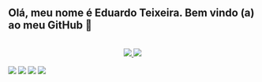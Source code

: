## Olá, meu nome é Eduardo Teixeira. Bem vindo (a) ao meu GitHub 👋
<br/>
<div align="center">
  <a href="https://github.com/eduardo-teixeira">
  <img widht="40%" src="https://github-readme-stats.vercel.app/api?username=eduardo-teixeira&show_icons=true&theme=dracula&include_all_commits=true&count_private=true"/>
    <img widht="48%" src="https://github-readme-stats.vercel.app/api/top-langs/?username=eduardo-teixeira&layout=compact&langs_count=7&theme=dracula"/>
    </div>
<div><br/>
<div id="redes_sociais">
    <a align="center" alt="icon_instagram" href="https://www.instagram.com/eduardo_felic/" target="_blank"><img src="https://img.shields.io/badge/Instagram-E4405F?style=for-the-badge&logo=instagram&logoColor=white" target="_blank"></a>
    <a href="https://t.me/eduardoteixeira" target="_blank"><img src="https://img.shields.io/badge/Telegram-2CA5E0?style=for-the-badge&logo=telegram&logoColor=white" target="_blank"></a>
    <a href="https://www.linkedin.com/in/eduardo-teixeira" target="_blank"><img src="https://img.shields.io/badge/-LinkedIn-%230077B5?style=for-the-badge&logo=linkedin&logoColor=white" target="_blank"></a>
    <a href="mailto:eduardo_teixeiraa@hotmail.com" target="_blank"><img src="https://img.shields.io/badge/Microsoft_Outlook-0078D4?style=for-the-badge&logo=microsoft-outlook&logoColor=white" target="_blank"</a>
</div>
